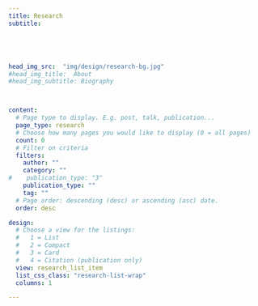 ```yaml
---
title: Research
subtitle: 





head_img_src:  "img/design/research-bg.jpg"
#head_img_title:  About
#head_img_subtitle: Biography



content:
  # Page type to display. E.g. post, talk, publication...
  page_type: research
  # Choose how many pages you would like to display (0 = all pages)
  count: 0
  # Filter on criteria
  filters:
    author: ""
    category: ""
#    publication_type: "3"
    publication_type: ""
    tag: ""
  # Page order: descending (desc) or ascending (asc) date.
  order: desc

design:
  # Choose a view for the listings:
  #   1 = List
  #   2 = Compact
  #   3 = Card
  #   4 = Citation (publication only)
  view: research_list_item
  list_css_class: "research-list-wrap"
  columns: 1

---
```

